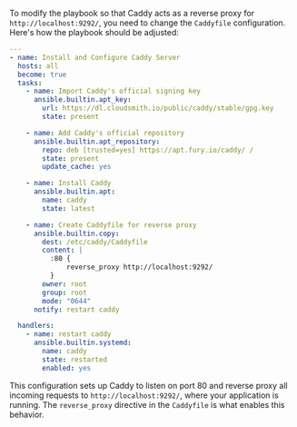 To modify the playbook so that Caddy acts as a reverse proxy for `http://localhost:9292/`, you need to change the `Caddyfile` configuration. Here's how the playbook should be adjusted:

```yaml
---
- name: Install and Configure Caddy Server
  hosts: all
  become: true
  tasks:
    - name: Import Caddy's official signing key
      ansible.builtin.apt_key:
        url: https://dl.cloudsmith.io/public/caddy/stable/gpg.key
        state: present

    - name: Add Caddy's official repository
      ansible.builtin.apt_repository:
        repo: deb [trusted=yes] https://apt.fury.io/caddy/ /
        state: present
        update_cache: yes

    - name: Install Caddy
      ansible.builtin.apt:
        name: caddy
        state: latest

    - name: Create Caddyfile for reverse proxy
      ansible.builtin.copy:
        dest: /etc/caddy/Caddyfile
        content: |
          :80 {
              reverse_proxy http://localhost:9292/
          }
        owner: root
        group: root
        mode: "0644"
      notify: restart caddy

  handlers:
    - name: restart caddy
      ansible.builtin.systemd:
        name: caddy
        state: restarted
        enabled: yes
```

This configuration sets up Caddy to listen on port 80 and reverse proxy all incoming requests to `http://localhost:9292/`, where your application is running. The `reverse_proxy` directive in the `Caddyfile` is what enables this behavior.
